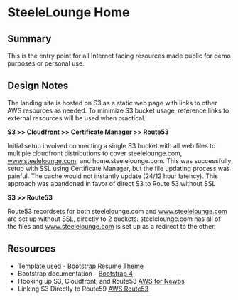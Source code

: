 # SteeleLounge Home

## Summary

This is the entry point for all Internet facing resources made public for demo purposes or personal use.

## Design Notes

The landing site is hosted on S3 as a static web page with links to other AWS resources as needed.  To minimize S3 bucket usage, reference links to external resources will be used when practical.

**S3 >> Cloudfront >> Certificate Manager >> Route53**

Initial setup involved connecting a single S3 bucket with all web files to multiple cloudfront distributions to cover steelelounge.com, www.steelelounge.com, and home.steelelounge.com.  This was successfully setup with SSL using Certificate Manager, but the file updating process was painful.  The cache would not instantly update (24/12 hour latency).  This approach was abandoned in favor of direct S3 to Route 53 without SSL

**S3 >> Route53**

Route53 recordsets for both steelelounge.com and www.steelelounge.com are set up without SSL, directly to 2 buckets. steelelounge.com has all of the files and www.steelelounge.com is set up as a redirect to the other.

## Resources

- Template used - [Bootstrap Resume Theme](https://startbootstrap.com/themes/resume/)
- Bootstrap documentation - [Bootstrap 4](https://getbootstrap.com/)
- Hooking up S3, Cloudfront, and Route53 [AWS for Newbs](https://awsnewbies.com/s3-website-route-53-cloudfront/)
- Linking S3 Directly to Route59 [AWS Route53](https://docs.aws.amazon.com/Route53/latest/DeveloperGuide/getting-started.html#getting-started-create-s3-www-bucket)